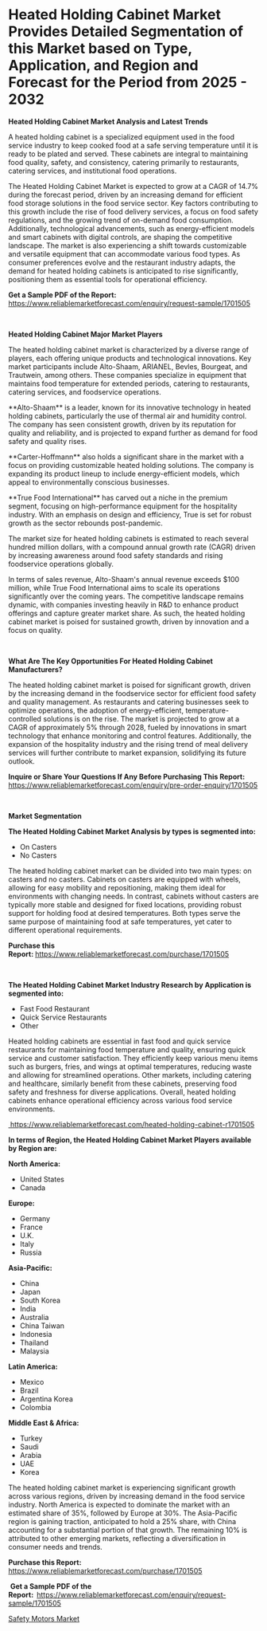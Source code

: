 <p><h1>Heated Holding Cabinet Market Provides Detailed Segmentation of this Market based on Type, Application, and Region and Forecast for the Period from 2025 - 2032</h1></p><p><strong>Heated Holding Cabinet Market Analysis and Latest Trends</strong></p>
<p><p>A heated holding cabinet is a specialized equipment used in the food service industry to keep cooked food at a safe serving temperature until it is ready to be plated and served. These cabinets are integral to maintaining food quality, safety, and consistency, catering primarily to restaurants, catering services, and institutional food operations.</p><p>The Heated Holding Cabinet Market is expected to grow at a CAGR of 14.7% during the forecast period, driven by an increasing demand for efficient food storage solutions in the food service sector. Key factors contributing to this growth include the rise of food delivery services, a focus on food safety regulations, and the growing trend of on-demand food consumption. Additionally, technological advancements, such as energy-efficient models and smart cabinets with digital controls, are shaping the competitive landscape. The market is also experiencing a shift towards customizable and versatile equipment that can accommodate various food types. As consumer preferences evolve and the restaurant industry adapts, the demand for heated holding cabinets is anticipated to rise significantly, positioning them as essential tools for operational efficiency.</p></p>
<p><strong>Get a Sample PDF of the Report:&nbsp;</strong> <a href="https://www.reliablemarketforecast.com/enquiry/request-sample/1701505?utm_campaign=3203&utm_medium=2&utm_source=Github&utm_content=ia&utm_term=11042025&utm_id=heated-holding-cabinet">https://www.reliablemarketforecast.com/enquiry/request-sample/1701505</a></p>
<p>&nbsp;</p>
<p><strong>Heated Holding Cabinet Major Market Players</strong></p>
<p><p>The heated holding cabinet market is characterized by a diverse range of players, each offering unique products and technological innovations. Key market participants include Alto-Shaam, ARIANEL, Bevles, Bourgeat, and Trautwein, among others. These companies specialize in equipment that maintains food temperature for extended periods, catering to restaurants, catering services, and foodservice operations.</p><p>**Alto-Shaam** is a leader, known for its innovative technology in heated holding cabinets, particularly the use of thermal air and humidity control. The company has seen consistent growth, driven by its reputation for quality and reliability, and is projected to expand further as demand for food safety and quality rises.</p><p>**Carter-Hoffmann** also holds a significant share in the market with a focus on providing customizable heated holding solutions. The company is expanding its product lineup to include energy-efficient models, which appeal to environmentally conscious businesses.</p><p>**True Food International** has carved out a niche in the premium segment, focusing on high-performance equipment for the hospitality industry. With an emphasis on design and efficiency, True is set for robust growth as the sector rebounds post-pandemic.</p><p>The market size for heated holding cabinets is estimated to reach several hundred million dollars, with a compound annual growth rate (CAGR) driven by increasing awareness around food safety standards and rising foodservice operations globally.</p><p>In terms of sales revenue, Alto-Shaam's annual revenue exceeds $100 million, while True Food International aims to scale its operations significantly over the coming years. The competitive landscape remains dynamic, with companies investing heavily in R&D to enhance product offerings and capture greater market share. As such, the heated holding cabinet market is poised for sustained growth, driven by innovation and a focus on quality.</p></p>
<p>&nbsp;</p>
<p><strong>What Are The Key Opportunities For Heated Holding Cabinet Manufacturers?</strong></p>
<p><p>The heated holding cabinet market is poised for significant growth, driven by the increasing demand in the foodservice sector for efficient food safety and quality management. As restaurants and catering businesses seek to optimize operations, the adoption of energy-efficient, temperature-controlled solutions is on the rise. The market is projected to grow at a CAGR of approximately 5% through 2028, fueled by innovations in smart technology that enhance monitoring and control features. Additionally, the expansion of the hospitality industry and the rising trend of meal delivery services will further contribute to market expansion, solidifying its future outlook.</p></p>
<p><strong>Inquire or Share Your Questions If Any Before Purchasing This Report:</strong> <a href="https://www.reliablemarketforecast.com/enquiry/pre-order-enquiry/1701505?utm_campaign=3203&utm_medium=2&utm_source=Github&utm_content=ia&utm_term=11042025&utm_id=heated-holding-cabinet">https://www.reliablemarketforecast.com/enquiry/pre-order-enquiry/1701505</a></p>
<p>&nbsp;</p>
<p><strong>Market Segmentation</strong></p>
<p><strong>The Heated Holding Cabinet Market Analysis by types is segmented into:</strong></p>
<p><ul><li>On Casters</li><li>No Casters</li></ul></p>
<p><p>The heated holding cabinet market can be divided into two main types: on casters and no casters. Cabinets on casters are equipped with wheels, allowing for easy mobility and repositioning, making them ideal for environments with changing needs. In contrast, cabinets without casters are typically more stable and designed for fixed locations, providing robust support for holding food at desired temperatures. Both types serve the same purpose of maintaining food at safe temperatures, yet cater to different operational requirements.</p></p>
<p><strong>Purchase this Report:&nbsp;</strong><a href="https://www.reliablemarketforecast.com/purchase/1701505?utm_campaign=3203&utm_medium=2&utm_source=Github&utm_content=ia&utm_term=11042025&utm_id=heated-holding-cabinet">https://www.reliablemarketforecast.com/purchase/1701505</a></p>
<p>&nbsp;</p>
<p><strong>The Heated Holding Cabinet Market Industry Research by Application is segmented into:</strong></p>
<p><ul><li>Fast Food Restaurant</li><li>Quick Service Restaurants</li><li>Other</li></ul></p>
<p><p>Heated holding cabinets are essential in fast food and quick service restaurants for maintaining food temperature and quality, ensuring quick service and customer satisfaction. They efficiently keep various menu items such as burgers, fries, and wings at optimal temperatures, reducing waste and allowing for streamlined operations. Other markets, including catering and healthcare, similarly benefit from these cabinets, preserving food safety and freshness for diverse applications. Overall, heated holding cabinets enhance operational efficiency across various food service environments.</p></p>
<p><a href="https://www.reliablemarketforecast.com/heated-holding-cabinet-r1701505?utm_campaign=3203&utm_medium=2&utm_source=Github&utm_content=ia&utm_term=11042025&utm_id=heated-holding-cabinet">&nbsp;https://www.reliablemarketforecast.com/heated-holding-cabinet-r1701505</a></p>
<p><strong>In terms of Region, the Heated Holding Cabinet Market Players available by Region are:</strong></p>
<p>
    <p> <strong> North America: </strong>
        <ul>
            <li>United States</li>
            <li>Canada</li>
        </ul>
        </p> 
    <p> <strong> Europe: </strong>
        <ul>
            <li>Germany</li>
            <li>France</li>
            <li>U.K.</li>
            <li>Italy</li>
            <li>Russia</li>
        </ul>
        </p> 
    <p> <strong> Asia-Pacific: </strong>
        <ul>
            <li>China</li>
            <li>Japan</li>
            <li>South Korea</li>
            <li>India</li>
            <li>Australia</li>
            <li>China Taiwan</li>
            <li>Indonesia</li>
            <li>Thailand</li>
            <li>Malaysia</li>
        </ul>
        </p> 
    <p> <strong> Latin America: </strong>
        <ul>
            <li>Mexico</li>
            <li>Brazil</li>
            <li>Argentina Korea</li>
            <li>Colombia</li>
        </ul>
        </p> 
    <p> <strong> Middle East & Africa: </strong>
        <ul>
            <li>Turkey</li>
            <li>Saudi</li>
            <li>Arabia</li>
            <li>UAE</li>
            <li>Korea</li>
        </ul>
    </p>
    </p>
<p><p>The heated holding cabinet market is experiencing significant growth across various regions, driven by increasing demand in the food service industry. North America is expected to dominate the market with an estimated share of 35%, followed by Europe at 30%. The Asia-Pacific region is gaining traction, anticipated to hold a 25% share, with China accounting for a substantial portion of that growth. The remaining 10% is attributed to other emerging markets, reflecting a diversification in consumer needs and trends.</p></p>
<p><strong>Purchase this Report: </strong><a href="https://www.reliablemarketforecast.com/purchase/1701505?utm_campaign=3203&utm_medium=2&utm_source=Github&utm_content=ia&utm_term=11042025&utm_id=heated-holding-cabinet">https://www.reliablemarketforecast.com/purchase/1701505</a></p>
<p>&nbsp;<strong>Get a Sample PDF of the Report:&nbsp;&nbsp;</strong><a href="https://www.reliablemarketforecast.com/enquiry/request-sample/1701505?utm_campaign=3203&utm_medium=2&utm_source=Github&utm_content=ia&utm_term=11042025&utm_id=heated-holding-cabinet">https://www.reliablemarketforecast.com/enquiry/request-sample/1701505</a></p>
<p><strong></strong></p>
<p><p><a href="https://github.com/uldularido/Market-Research-Report-List-1/blob/main/safety-motors-market.md?utm_campaign=3203&utm_medium=2&utm_source=Github&utm_content=ia&utm_term=11042025&utm_id=heated-holding-cabinet">Safety Motors Market</a></p></p>